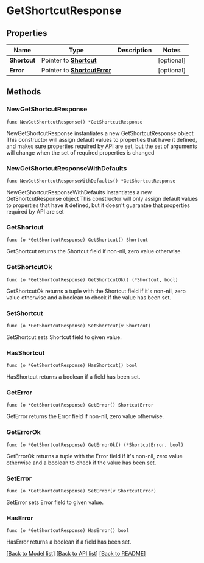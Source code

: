 # GetShortcutResponse

## Properties

Name | Type | Description | Notes
------------ | ------------- | ------------- | -------------
**Shortcut** | Pointer to [**Shortcut**](Shortcut.md) |  | [optional] 
**Error** | Pointer to [**ShortcutError**](ShortcutError.md) |  | [optional] 

## Methods

### NewGetShortcutResponse

`func NewGetShortcutResponse() *GetShortcutResponse`

NewGetShortcutResponse instantiates a new GetShortcutResponse object
This constructor will assign default values to properties that have it defined,
and makes sure properties required by API are set, but the set of arguments
will change when the set of required properties is changed

### NewGetShortcutResponseWithDefaults

`func NewGetShortcutResponseWithDefaults() *GetShortcutResponse`

NewGetShortcutResponseWithDefaults instantiates a new GetShortcutResponse object
This constructor will only assign default values to properties that have it defined,
but it doesn't guarantee that properties required by API are set

### GetShortcut

`func (o *GetShortcutResponse) GetShortcut() Shortcut`

GetShortcut returns the Shortcut field if non-nil, zero value otherwise.

### GetShortcutOk

`func (o *GetShortcutResponse) GetShortcutOk() (*Shortcut, bool)`

GetShortcutOk returns a tuple with the Shortcut field if it's non-nil, zero value otherwise
and a boolean to check if the value has been set.

### SetShortcut

`func (o *GetShortcutResponse) SetShortcut(v Shortcut)`

SetShortcut sets Shortcut field to given value.

### HasShortcut

`func (o *GetShortcutResponse) HasShortcut() bool`

HasShortcut returns a boolean if a field has been set.

### GetError

`func (o *GetShortcutResponse) GetError() ShortcutError`

GetError returns the Error field if non-nil, zero value otherwise.

### GetErrorOk

`func (o *GetShortcutResponse) GetErrorOk() (*ShortcutError, bool)`

GetErrorOk returns a tuple with the Error field if it's non-nil, zero value otherwise
and a boolean to check if the value has been set.

### SetError

`func (o *GetShortcutResponse) SetError(v ShortcutError)`

SetError sets Error field to given value.

### HasError

`func (o *GetShortcutResponse) HasError() bool`

HasError returns a boolean if a field has been set.


[[Back to Model list]](../README.md#documentation-for-models) [[Back to API list]](../README.md#documentation-for-api-endpoints) [[Back to README]](../README.md)


